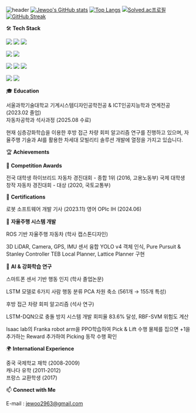 ![header](https://capsule-render.vercel.app/api?type=wave&color=0066ff&height=300&section=header&text=Jewoo%20Kwak&fontSize=90)
[![Jewoo's GitHub stats](https://github-readme-stats.vercel.app/api?username=jewookwak)](https://github.com/jewookwak/github-readme-stats)
[![Top Langs](https://github-readme-stats.vercel.app/api/top-langs/?username=jewookwak)](https://github.com/jewookwak/github-readme-stats)
[![Solved.ac프로필](http://mazassumnida.wtf/api/v2/generate_badge?boj=jewoo2963)](https://solved.ac/jewoo2963)
[![GitHub Streak](https://streak-stats.demolab.com/?user=jewookwak&theme=dark&hide_border=true&locale=ko)](https://git.io/streak-stats)

🛠️ **Tech Stack**

<!-- Programming Languages -->
<img src="https://img.shields.io/badge/Python-3776AB?style=for-the-badge&logo=python&logoColor=white"> <img src="https://img.shields.io/badge/C++-00599C?style=for-the-badge&logo=cplusplus&logoColor=white"> <img src="https://img.shields.io/badge/MATLAB-FF6600?style=for-the-badge&logo=mathworks&logoColor=white">

<!-- AI & ML -->
<img src="https://img.shields.io/badge/TensorFlow-FF6F00?style=for-the-badge&logo=tensorflow&logoColor=white"> <img src="https://img.shields.io/badge/PyTorch-EE4C2C?style=for-the-badge&logo=pytorch&logoColor=white">

<!-- Simulation Tools -->
<img src="https://img.shields.io/badge/CARLA-FF4B4B?style=for-the-badge&logoColor=white"> <img src="https://img.shields.io/badge/SUMO-4CAF50?style=for-the-badge&logoColor=white"> <img src="https://img.shields.io/badge/Gazebo-FF6600?style=for-the-badge&logoColor=white">

<!-- Robotics -->
<img src="https://img.shields.io/badge/ROS1-22314E?style=for-the-badge&logo=ros&logoColor=white"> <img src="https://img.shields.io/badge/ROS2-22314E?style=for-the-badge&logo=ros&logoColor=white">
<!-- About Me -->
🎓 **Education**

서울과학기술대학교 기계시스템디자인공학전공 & ICT인공지능학과 연계전공 (2023.02 졸업)  
자동차공학과 석사과정 (2025.08 수료)

현재 심층강화학습을 이용한 후방 접근 차량 회피 알고리즘 연구를 진행하고 있으며,
자율주행 기술과 AI를 활용한 차세대 모빌리티 솔루션 개발에 열정을 가지고 있습니다.

🏆 **Achievements**

🥇 **Competition Awards**

전국 대학생 하이브리드 자동차 경진대회 - 종합 1위 (2016, 고용노동부)
국제 대학생 창작 자동차 경진대회 - 대상 (2020, 국토교통부)

📜 **Certifications**

로봇 소프트웨어 개발 기사 (2023.11)
영어 OPIc IH (2024.06)

🚗 **자율주행 시스템 개발**

ROS 기반 자율주행 자동차 (학사 캡스톤디자인)

3D LiDAR, Camera, GPS, IMU 센서 융합
YOLO v4 객체 인식, Pure Pursuit & Stanley Controller
TEB Local Planner, Lattice Planner 구현



🧠 **AI & 강화학습 연구**

스마트폰 센서 기반 행동 인지 (학사 졸업논문)

LSTM 모델로 6가지 사람 행동 분류
PCA 차원 축소 (561개 → 155개 특성)


후방 접근 차량 회피 알고리즘 (석사 연구)

LSTM-DQN으로 충돌 방지 시스템 개발
회피율 83.6% 달성, RBF-SVM 위험도 계산

Isaac lab의 Franka robot arm을 PPO학습하여 Pick & Lift 수행
물체를 집으면 +1을 추가하는 Reward 추가하여 Picking 동작 수행 확인



🌍 **International Experience**

중국 국제학교 재학 (2008-2009)  
캐나다 유학 (2011-2012)  
프랑스 교환학생 (2017)  

📫 **Connect with Me**

E-mail : jewoo2963@gmail.com

